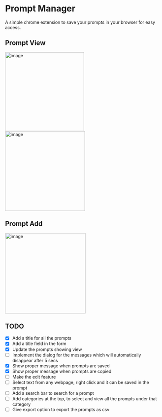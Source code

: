 # Prompt Manager

A simple chrome extension to save your prompts in your browser for easy access.

## Prompt View

<img width="256" alt="image" src="https://github.com/codeswithroh/PromptSaver/assets/77570394/f57245d6-e881-4d87-9a58-faa8b53c6b1f">

<img width="259" alt="image" src="https://github.com/codeswithroh/PromptSaver/assets/77570394/084161f5-4438-440d-a74b-df8a1219db36">



## Prompt Add

<img width="261" alt="image" src="https://github.com/codeswithroh/PromptSaver/assets/77570394/b905e12b-9917-4825-a6e8-dae1920f7300">


## TODO

- [X] Add a title for all the prompts
- [X] Add a title field in the form
- [X] Update the prompts showing view
- [ ] Implement the dialog for the messages which will automatically disappear after 5 secs
- [X] Show proper message when prompts are saved
- [X] Show proper message when prompts are copied
- [ ] Make the edit feature
- [ ] Select text from any webpage, right click and it can be saved in the prompt
- [ ] Add a search bar to search for a prompt
- [ ] Add categories at the top, to select and view all the prompts under that category
- [ ] Give export option to export the prompts as csv
